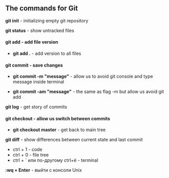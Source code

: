 ## The commands for Git

**git init** - initializing empty git repository 

**git status** - show untracked files

#### **git add** - add file version

* **git add .** - add version to all files

#### **git commit** - save changes

* **git commit -m "message"** - allow us to avoid git console and type message inside terminal

* **git commit -am "message"** - the same as flag -m but allow us avoid git add

**git log** - get story of commits

#### **git checkout** - allow us switch between commits

* **git checkout master** - get back to main tree

**git diff** - show differences between current state and last commit

* ctrl + 1 - code
* ctrl + 0 - file tree
* ctrl + ` или по-другому ctrl+ё - terminal

**:wq + Enter** - выйти с консоли Unix
